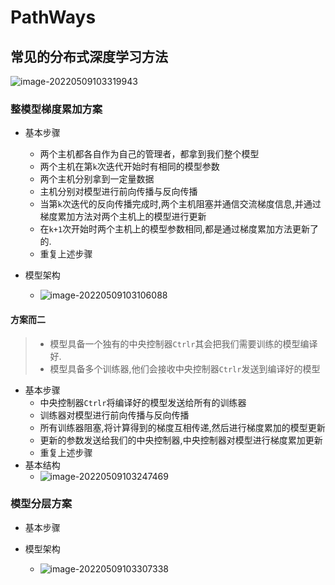 # PathWays

## 常见的分布式深度学习方法

![image-20220509103319943](C:\Users\Administrator\Desktop\Typora文档\深度学习\Pathways.assets\image-20220509103319943.png)

### 整模型梯度累加方案

- 基本步骤
  - 两个主机都各自作为自己的管理者，都拿到我们整个模型
  - 两个主机在第`k`次迭代开始时有相同的模型参数
  - 两个主机分别拿到一定量数据
  - 主机分别对模型进行前向传播与反向传播
  - 当第`k`次迭代的反向传播完成时,两个主机阻塞并通信交流梯度信息,并通过梯度累加方法对两个主机上的模型进行更新
  - 在`k+1`次开始时两个主机上的模型参数相同,都是通过梯度累加方法更新了的.
  - 重复上述步骤

- 模型架构
  - ![image-20220509103106088](C:\Users\Administrator\Desktop\Typora文档\深度学习\Pathways.assets\image-20220509103106088.png)

#### 方案而二

> - 模型具备一个独有的中央控制器`Ctrlr`其会把我们需要训练的模型编译好.
> - 模型具备多个训练器,他们会接收中央控制器`Ctrlr`发送到编译好的模型

- 基本步骤
  - 中央控制器`Ctrlr`将编译好的模型发送给所有的训练器
  - 训练器对模型进行前向传播与反向传播
  - 所有训练器阻塞,将计算得到的梯度互相传递,然后进行梯度累加的模型更新
  - 更新的参数发送给我们的中央控制器,中央控制器对模型进行梯度累加更新
  - 重复上述步骤
- 基本结构
  - ![image-20220509103247469](C:\Users\Administrator\Desktop\Typora文档\深度学习\Pathways.assets\image-20220509103247469.png)

### 模型分层方案

- 基本步骤

- 模型架构
  - ![image-20220509103307338](C:\Users\Administrator\Desktop\Typora文档\深度学习\Pathways.assets\image-20220509103307338.png)